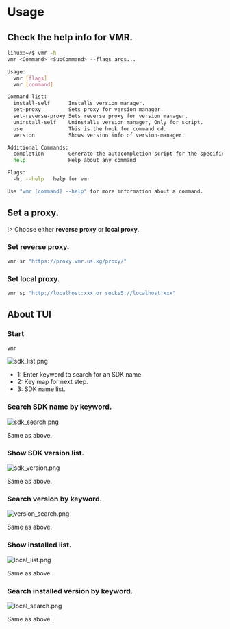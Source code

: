 # Usage

## Check the help info for VMR.

```bash
linux:~/$ vmr -h
vmr <Command> <SubCommand> --flags args...

Usage:
  vmr [flags]
  vmr [command]

Command list: 
  install-self      Installs version manager.
  set-proxy         Sets proxy for version manager.
  set-reverse-proxy Sets reverse proxy for version manager.
  uninstall-self    Uninstalls version manager, Only for script.
  use               This is the hook for command cd.
  version           Shows version info of version-manager.

Additional Commands:
  completion        Generate the autocompletion script for the specified shell
  help              Help about any command

Flags:
  -h, --help   help for vmr

Use "vmr [command] --help" for more information about a command.
```

## Set a proxy.

!> Choose either **reverse proxy** or **local proxy**.

### Set reverse proxy.

```bash
vmr sr "https://proxy.vmr.us.kg/proxy/"
```

### Set local proxy.

```bash
vmr sp "http://localhost:xxx or socks5://localhost:xxx"
```

## About TUI

### Start
```bash
vmr
```
![sdk_list.png](https://proxy.vmr.us.kg/proxy/https://cdn.jsdelivr.net/gh/moqsien/img_repo@main/vmr_sdk_list.png)

- 1: Enter keyword to search for an SDK name.
- 2: Key map for next step.
- 3: SDK name list.

### Search SDK name by keyword.
![sdk_search.png](https://proxy.vmr.us.kg/proxy/https://cdn.jsdelivr.net/gh/moqsien/img_repo@main/vmr_sdk_search.png)

Same as above.

### Show SDK version list.
![sdk_version.png](https://proxy.vmr.us.kg/proxy/https://cdn.jsdelivr.net/gh/moqsien/img_repo@main/vmr_version_list.png)

Same as above.

### Search version by keyword.
![version_search.png](https://proxy.vmr.us.kg/proxy/https://cdn.jsdelivr.net/gh/moqsien/img_repo@main/vmr_version_search.png)

Same as above.

### Show installed list.
![local_list.png](https://proxy.vmr.us.kg/proxy/https://cdn.jsdelivr.net/gh/moqsien/img_repo@main/vmr_local_list.png)

Same as above.

### Search installed version by keyword.
![local_search.png](https://proxy.vmr.us.kg/proxy/https://cdn.jsdelivr.net/gh/moqsien/img_repo@main/vmr_local_search.png)

Same as above.
